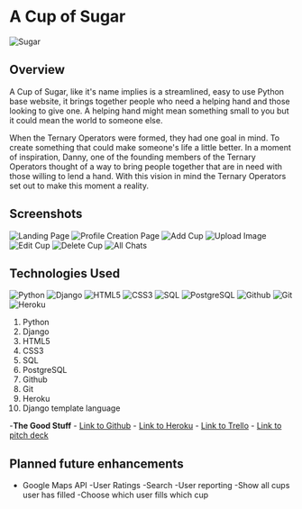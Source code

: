 
# **A Cup of Sugar**

![Sugar](https://i.imgur.com/JGsdazC.png)

## **Overview**

A Cup of Sugar, like it's name implies is a streamlined, easy to use Python base website, it brings  together people who need a helping hand and those looking to give one. A helping hand might mean something small to you but it could mean the world to someone else.

When the Ternary Operators were formed, they had one goal in mind. To create something that could make someone's life a little better. In a moment of inspiration, Danny, one of the founding members of the Ternary Operators thought of a way to bring people together that are in need with those willing to lend a hand. With this vision in mind the Ternary Operators set out to make this moment a reality.

## **Screenshots**
![Landing Page](https://i.imgur.com/MlLUjEU.png)
![Profile Creation Page](https://i.imgur.com/XfSQo45.png)
![Add Cup](https://i.imgur.com/6KxvWYC.png)
![Upload Image](https://i.imgur.com/cN3V5ct.png)
![Edit Cup](https://i.imgur.com/s4hgQjF.png)
![Delete Cup](https://i.imgur.com/cN8nsEk.png)
![All Chats](https://i.imgur.com/9RUY7YD.png)

## **Technologies Used**

![Python](https://i.imgur.com/ojOw2D8.jpg)
![Django](https://i.imgur.com/fE8gdHB.png)
![HTML5](https://i.imgur.com/0Ehoi7U.png)
![CSS3](https://i.imgur.com/1RPHV5W.png)
![SQL](https://i.imgur.com/NqcyEhR.png)
![PostgreSQL](https://i.imgur.com/Yz3lCYu.png)
![Github](https://i.imgur.com/7LyflRV.png)
![Git](https://i.imgur.com/uA6xQMO.png)
![Heroku](https://i.imgur.com/jS7vfhC.jpg)
1. Python
2. Django
3. HTML5
4. CSS3
5. SQL
6. PostgreSQL
7. Github
8. Git
9. Heroku
10. Django template language


-**The Good Stuff**
    - [Link to Github](https://github.com/skimalee/cup-of-sugar)
    - [Link to Heroku](https://cup-o-sugar.herokuapp.com)
    - [Link to Trello](https://trello.com/b/ZQiZX0Sl/cup-of-sugar)
    - [Link to pitch deck](https://drive.google.com/file/d/1c89P00TVdw-Nqty0L5bC9RIObVNKEbeR/view)

## **Planned future enhancements**
- Google Maps API
-User Ratings
-Search
-User reporting
-Show all cups user has filled
-Choose which user fills which cup
